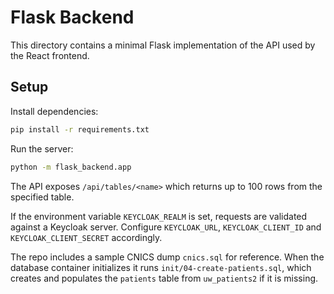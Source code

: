 # Flask Backend

This directory contains a minimal Flask implementation of the API used by the React frontend.

## Setup

Install dependencies:

```bash
pip install -r requirements.txt
```

Run the server:

```bash
python -m flask_backend.app
```

The API exposes `/api/tables/<name>` which returns up to 100 rows from the specified table.

If the environment variable `KEYCLOAK_REALM` is set, requests are validated
against a Keycloak server. Configure `KEYCLOAK_URL`, `KEYCLOAK_CLIENT_ID` and
`KEYCLOAK_CLIENT_SECRET` accordingly.

The repo includes a sample CNICS dump `cnics.sql` for reference. When the
database container initializes it runs `init/04-create-patients.sql`, which
creates and populates the `patients` table from `uw_patients2` if it is missing.

